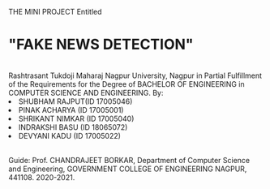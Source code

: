 

THE MINI PROJECT Entitled 
<br>
<h1>"FAKE NEWS DETECTION"</h1> 
<br>
Rashtrasant Tukdoji Maharaj Nagpur University, Nagpur
in Partial Fulfillment of the Requirements for
the Degree of BACHELOR OF ENGINEERING in COMPUTER SCIENCE AND ENGINEERING.
By:

<br>
<li>SHUBHAM RAJPUT(ID 17005046)</li>
<li>PINAK ACHARYA (ID 17005001)</li>
<li>SHRIKANT NIMKAR (ID 17005040)</li>
<li>INDRAKSHI BASU (ID 18065072)</li>
<li>DEVYANI KADU (ID 17005022)</li>


<br>

Guide: Prof. CHANDRAJEET BORKAR,
Department of Computer Science and Engineering,
GOVERNMENT COLLEGE OF ENGINEERING NAGPUR, 441108.
2020-2021.

